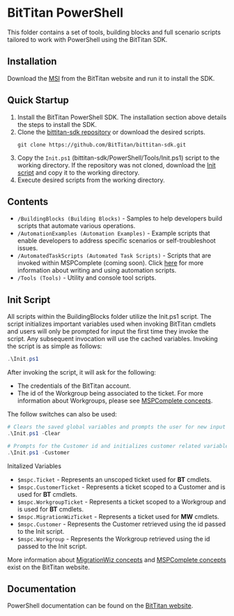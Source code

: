 # BitTitan PowerShell
This folder contains a set of tools, building blocks and full scenario scripts tailored to work with PowerShell using the BitTitan SDK. 

## Installation
Download the [MSI](https://www.bittitan.com/downloads/bittitanpowershellsetup.msi) from the BitTitan website and run it to install the SDK.

## Quick Startup
1. Install the BitTitan PowerShell SDK. The installation section above details the steps to install the SDK.
2. Clone the [bittitan-sdk repository](https://github.com/BitTitan/bittitan-sdk) or download the desired scripts.
    ```shell
    git clone https://github.com/BitTitan/bittitan-sdk.git
    ```
3. Copy the `Init.ps1` (bittitan-sdk/PowerShell/Tools/Init.ps1) script to the working directory. If the repository was not cloned, download the [Init script](https://github.com/BitTitan/bittitan-sdk/blob/master/PowerShell/Tools/Init.ps1) and copy it to the working directory.
4. Execute desired scripts from the working directory.

## Contents
* `/BuildingBlocks (Building Blocks)` - Samples to help developers build scripts that automate various operations.
* `/AutomationExamples (Automation Examples)` - Example scripts that enable developers to address specific scenarios or self-troubleshoot issues.
* `/AutomatedTaskScripts (Automated Task Scripts)` - Scripts that are invoked within MSPComplete (coming soon). Click [here](https://help.bittitan.com/hc/en-us/articles/115013395648-Writing-and-Using-Automation-Scripts) for more information about writing and using automation scripts. 
* `/Tools (Tools)` - Utility and console tool scripts.

## Init Script
All scripts within the BuildingBlocks folder utilize the Init.ps1 script. The script initializes important variables used when invoking BitTitan cmdlets and users will only be prompted for input the first time they invoke the script. Any subsequent invocation will use the cached variables.
Invoking the script is as simple as follows:

```powershell
.\Init.ps1
```

After invoking the script, it will ask for the following:
* The credentials of the BitTitan account.
* The id of the Workgroup being associated to the ticket. For more information about Workgroups, please see [MSPComplete concepts](https://www.bittitan.com/doc/powershell.html#PagePowerShellmspcmd-overview).

The follow switches can also be used:

```powershell
# Clears the saved global variables and prompts the user for new input during the next invocation
.\Init.ps1 -Clear

# Prompts for the Customer id and initializes customer related variables
.\Init.ps1 -Customer
```

Initalized Variables
* `$mspc.Ticket` - Represents an unscoped ticket used for **BT** cmdlets.
* `$mspc.CustomerTicket` - Represents a ticket scoped to a Customer and is used for **BT** cmdlets.
* `$mspc.WorkgroupTicket` - Represents a ticket scoped to a Workgroup and is used for **BT** cmdlets.
* `$mspc.MigrationWizTicket` - Represents a ticket used for **MW** cmdlets.
* `$mspc.Customer` - Represents the Customer retrieved using the id passed to the Init script.
* `$mspc.Workgroup` - Represents the Workgroup retrieved using the id passed to the Init script.

More information about [MigrationWiz concepts](https://www.bittitan.com/doc/powershell.html#PagePowerShellmigrationwizmd) and [MSPComplete concepts](https://www.bittitan.com/doc/powershell.html#PagePowerShellmspcmd-overview) exist on the BitTitan website.

## Documentation 
PowerShell documentation can be found on the [BitTitan website](https://www.bittitan.com/doc/powershell.html).